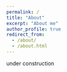 ```yaml
---
permalink: /
title: "About"
excerpt: "About me"
author_profile: true
redirect_from: 
  - /about/
  - /about.html
---
```

under construction
